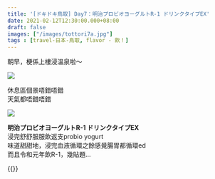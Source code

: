 ```yaml
---
title: '[ドキドキ鳥取] Day7：明治プロビオヨーグルトR-1 ドリンクタイプEX'
date: 2021-02-12T12:30:00.000+08:00
draft: false
images: ["/images/tottori7a.jpg"]
tags : [travel-日本-鳥取, flavor - 飲！]
---
```


朝早，梗係上樓浸溫泉啦～  

![](/images/tottori7a1.jpg)

休息區個景唔錯唔錯  
天氣都唔錯唔錯  

![](/images/tottori7a.jpg)

**明治プロビオヨーグルトR-1 ドリンクタイプEX**  
浸完舒舒服服飲返支probio yogurt  
味道甜甜地，浸完血液循環之餘感覺腸胃都循環ed  
而且令和元年飲R-1，幾貼題...  




 

  
{{<tottori>}}  
